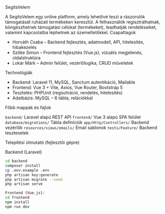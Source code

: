 SegítsVelem

A SegítsVelem egy online platform, amely lehetővé teszi a rászorulók támogatását ruházati termékeken keresztül. A felhasználók regisztrálhatnak, böngészhetnek támogatási célokat (termékeket), leadhatják rendeléseiket, valamint kapcsolatba léphetnek az üzemeltetőkkel.
Csapattagok

- Horváth Csaba – Backend fejlesztés, adatmodell, API, hitelesítés, hibakezelés
- Szőke Simon – Frontend fejlesztés (Vue.js), vizuális megjelenés, oldalstruktúra
- Lokár Márk – Admin felület, vezérlőlogika, CRUD műveletek


Technológiák

- Backend: Laravel 11, MySQL, Sanctum autentikáció, Mailable
- Frontend: Vue 3 + Vite, Axios, Vue Router, Bootstrap 5
- Tesztelés: PHPUnit (regisztráció, rendelés, hitelesítés)
- Adatbázis: MySQL – 6 tábla, relációkkal


Főbb mappák és fájlok



 `backend/`  Laravel alapú REST API 
 `frontend/`  Vue 3 alapú SPA felület 
 `database/migrations/`  Tábla definíciók 
 `app/Http/Controllers/`  Backend vezérlők 
 `resources/views/emails/`  Email sablonok 
 `tests/Feature/`  Backend tesztesetek 


Telepítési útmutató (fejlesztői gépre)

Backend (Laravel)
```bash
cd backend
composer install
cp .env.example .env
php artisan key:generate
php artisan migrate --seed
php artisan serve

Frontend (Vue.js):
cd frontend
npm install
npm run dev

